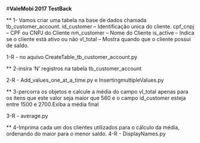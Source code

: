 #__ValeMobi 2017 TestBack__

** 1- Vamos criar uma tabela na base de dados chamada tb_customer_account.
id_customer – Identificação unica do cliente.
cpf_cnpj – CPF ou CNPJ do Cliente
nm_customer – Nome do Cliente
is_active – Indica se o cliente está ativo ou não
vl_total – Mostra quando que o cliente possui de saldo.

1-R - no aquivo CreateTable_tb_customer_account.py


** 2-insira ‘N’ registros na tabela tb_customer_account

2-R - Add_values_one_at_a_time.py e InsertingmultipleValues.py


** 3-percorra os objetos e calcule a média do campo vl_total apenas para os itens que este valor
seja maior que 560 e o campo id_customer esteja entre 1500 e 2700.Exiba a média final

3-R - average.py


** 4-Imprima cada um dos clientes utilizados para o cálculo da média, ordenando do maior para o menor saldo.
4-R - DisplayNames.py
